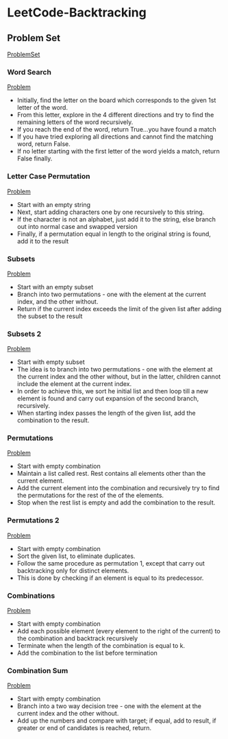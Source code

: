 # LeetCode-Backtracking

## Problem Set

[ProblemSet](https://seanprashad.com/leetcode-patterns/)

### Word Search 
[Problem](https://leetcode.com/problems/word-search/)
* Initially, find the letter on the board which corresponds to the given 1st letter of the word.
* From this letter, explore in the 4 different directions and try to find the remaining letters of the word recursively.
* If you reach the end of the word, return True...you have found a match
* If you have tried exploring all directions and cannot find the matching word, return False.
* If no letter starting with the first letter of the word yields a match, return False finally.

### Letter Case Permutation
[Problem](https://leetcode.com/problems/letter-case-permutation/)
* Start with an empty string
* Next, start adding characters one by one recursively to this string.
* If the character is not an alphabet, just add it to the string, else branch out into normal case and swapped version
* Finally, if a permutation equal in length to the original string is found, add it to the result

### Subsets
[Problem](https://leetcode.com/problems/subsets/)
* Start with an empty subset
* Branch into two permutations - one with the element at the current index, and the other without.
* Return if the current index exceeds the limit of the given list after adding the subset to the result

### Subsets 2
[Problem](https://leetcode.com/problems/subsets-ii/)
* Start with empty subset
* The idea is to branch into two permutations - one with the element at the current index and the other without, but in the latter, children cannot include the element at the current index.
* In order to achieve this, we sort he initial list and then loop till a new element is found and carry out expansion of the second branch, recursively.
* When starting index passes the length of the given list, add the combination to the result.

### Permutations
[Problem](https://leetcode.com/problems/permutations/)
* Start with empty combination
* Maintain a list called rest. Rest contains all elements other than the current element.
* Add the current element into the combination and recursively try to find the permutations for the rest of the of the elements.
* Stop when the rest list is empty and add the combination to the result.

### Permutations 2
[Problem](https://leetcode.com/problems/permutations-ii/)
* Start with empty combination
* Sort the given list, to eliminate duplicates.
* Follow the same procedure as permutation 1, except that carry out backtracking only for distinct elements.
* This is done by checking if an element is equal to its predecessor.

### Combinations
[Problem](https://leetcode.com/problems/combinations/)
* Start with empty combination
* Add each possible element (every element to the right of the current) to the combination and backtrack recursively
* Terminate when the length of the combination is equal to k.
* Add the combination to the list before termination

### Combination Sum
[Problem](https://leetcode.com/problems/combination-sum/)
* Start with empty combination
* Branch into a two way decision tree - one with the element at the current index and the other without.
* Add up the numbers and compare with target; if equal, add to result, if greater or end of candidates is reached, return.


